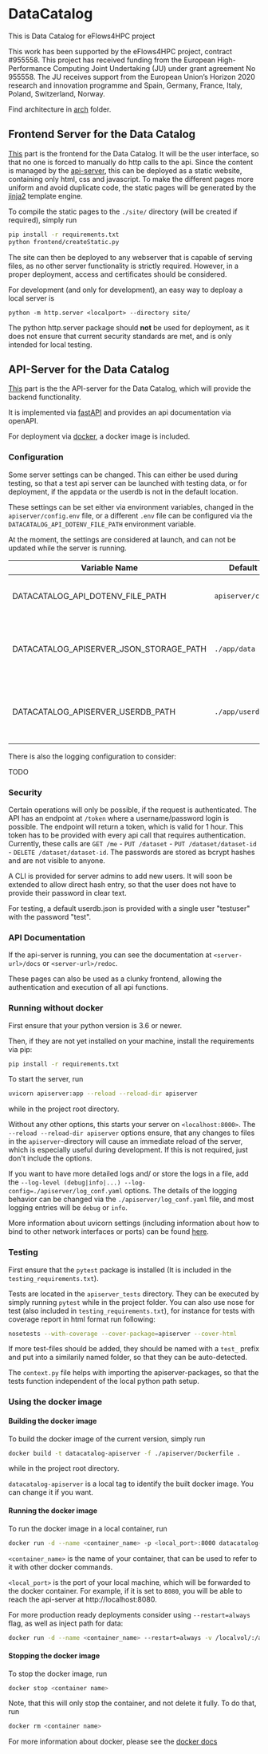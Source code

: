 # DataCatalog

This is Data Catalog for eFlows4HPC project

This work has been supported by the eFlows4HPC project, contract #955558. This project has received funding from the European High-Performance Computing Joint Undertaking (JU) under grant agreement No 955558. The JU receives support from the European Union’s Horizon 2020 research and innovation programme and Spain, Germany, France, Italy, Poland, Switzerland, Norway.


Find architecture in [arch](arch/arch.adoc) folder. 


## Frontend Server for the Data Catalog

[This](frontend/) part is the frontend for the Data Catalog. It will be the user interface, so that no one is forced to manually do http calls to the api. Since the content is managed by the [api-server](apiserver/), this can be deployed as a static website, containing only html, css and javascript. To make the different pages more uniform and avoid duplicate code, the static pages will be generated by the [jinja2](https://jinja.palletsprojects.com/en/3.0.x/templates/) template engine.

To compile the static pages to the `./site/` directory (will be created if required), simply run 
```bash
pip install -r requirements.txt
python frontend/createStatic.py
```

The site can then be deployed to any webserver that is capable of serving files, as no other server functionality is strictly required. However, in a proper deployment, access and certificates should be considered.

For development (and only for development), an easy way to deploay a local server is
```shell
python -m http.server <localport> --directory site/
```
The python http.server package should **not** be used for deployment, as it does not ensure that current security standards are met, and is only intended for local testing.

## API-Server for the Data Catalog

[This](apiserver/) part is the the API-server for the Data Catalog, which will provide the backend functionality.

It is implemented via [fastAPI](https://fastapi.tiangolo.com/) and provides an api documentation via openAPI.

For deployment via [docker](https://www.docker.com/), a docker image is included.

### Configuration

Some server settings can be changed. This can either be used during testing, so that a test api server can be launched with testing data, or for deployment, if the appdata or the userdb is not in the default location.

These settings can be set either via environment variables, changed in the `apiserver/config.env` file, or a different `.env` file can be configured via the `DATACATALOG_API_DOTENV_FILE_PATH` environment variable.

At the moment, the settings are considered at launch, and can not be updated while the server is running.

| Variable Name                           | Default Value          | Description                                            |
|-----------------------------------------|------------------------|--------------------------------------------------------|
| DATACATALOG_API_DOTENV_FILE_PATH        | `apiserver/config.env` | Location of the `.env` file considered at launch       |
| DATACATALOG_APISERVER_JSON_STORAGE_PATH | `./app/data`           | Directory where the data (i.e. dataset info) is stored |
| DATACATALOG_APISERVER_USERDB_PATH       | `./app/userdb.json`    | Location of the `.json` file containing the accounts   |

There is also the logging configuration to consider:

TODO

### Security

Certain operations will only be possible, if the request is authenticated. The API has an endpoint at `/token` where a username/password login is possible. The endpoint will return a token, which is valid for 1 hour. This token has to be provided with every api call that requires authentication. Currently, these calls are `GET /me` - `PUT /dataset` - `PUT /dataset/dataset-id` - `DELETE /dataset/dataset-id`. The passwords are stored as bcrypt hashes and are not visible to anyone.

A CLI is provided for server admins to add new users. It will soon be extended to allow direct hash entry, so that the user does not have to provide their password in clear text.

For testing, a default userdb.json is provided with a single user "testuser" with the password "test".

### API Documentation

If the api-server is running, you can see the documentation at `<server-url>/docs` or `<server-url>/redoc`.

These pages can also be used as a clunky frontend, allowing the authentication and execution of all api functions.


### Running without docker
First ensure that your python version is 3.6 or newer.

Then, if they are not yet installed on your machine, install the requirements via pip:

```bash
pip install -r requirements.txt
```

To start the server, run
```bash
uvicorn apiserver:app --reload --reload-dir apiserver
```
while in the project root directory.

Without any other options, this starts your server on `<localhost:8000>`.
The `--reload --reload-dir apiserver` options ensure, that any changes to files in the `apiserver`-directory will cause an immediate reload of the server, which is especially useful during development. If this is not required, just don't include the options.

If you want to have more detailed logs and/ or store the logs in a file, add the `--log-level (debug|info|...) --log-config=./apiserver/log_conf.yaml` options.
The details of the logging behavior can be changed via the `./apiserver/log_conf.yaml` file, and most logging entries will be `debug` or `info`.

More information about uvicorn settings (including information about how to bind to other network interfaces or ports) can be found [here](https://www.uvicorn.org/settings/).

### Testing

First ensure that the `pytest` package is installed (It is included in the `testing_requirements.txt`).

Tests are located in the `apiserver_tests` directory. They can be executed by simply running `pytest` while in the project folder. You can also use
nose for test (also included in `testing_requirements.txt`), for instance for tests with coverage report in html format run following:
```bash
nosetests --with-coverage --cover-package=apiserver --cover-html
```

If more test-files should be added, they should be named with a `test_` prefix and put into a similarily named folder, so that they can be auto-detected.

The `context.py` file helps with importing the apiserver-packages, so that the tests function independent of the local python path setup.



### Using the docker image

#### Building the docker image

To build the docker image of the current version, simply run

```bash
docker build -t datacatalog-apiserver -f ./apiserver/Dockerfile .
```
while in the project root directory.

`datacatalog-apiserver` is a local tag to identify the built docker image. You can change it if you want.

#### Running the docker image

To run the docker image in a local container, run 
```bash
docker run -d --name <container_name> -p <local_port>:8000 datacatalog-apiserver
```

`<container_name>` is the name of your container, that can be used to refer to it with other docker commands.

`<local_port>` is the port of your local machine, which will be forwarded to the docker container. For example, if it is set to `8080`, you will be able to reach the api-server at http://localhost:8080.

For more production ready deployments consider using `--restart=always` flag, as well as inject path for data:
```bash
docker run -d --name <container_name> --restart=always -v /localvol/:/app/data/ -p <local_port>:8000 datacatalog-apiserver
```

#### Stopping the docker image

To stop the docker image, run
```bash
docker stop <container name>
```

Note, that this will only stop the container, and not delete it fully. To do that, run

```bash
docker rm <container name>
```

For more information about docker, please see the [docker docs](https://docs.docker.com)
